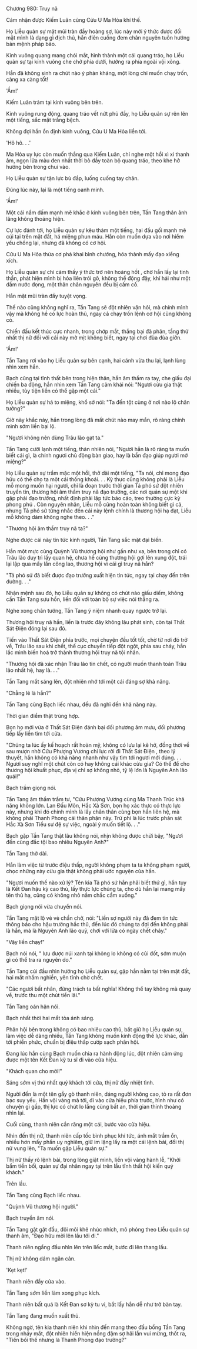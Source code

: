 




Chương 980: Truy nã


Cảm nhận được Kiếm Luân cùng Cửu U Ma Hỏa khí thế.

Họ Liễu quản sự mặt mũi tràn đầy hoảng sợ, lúc này mới ý thức được đối mặt mình là dạng gì địch thủ, hắn điên cuồng đem chân nguyên tuôn hướng bản mệnh pháp bảo.

Kính vuông quang mang chói mắt, hình thành một cái quang tráo, họ Liễu quản sự tại kính vuông che chở phía dưới, hướng ra phía ngoài vội xông.

Hắn đã không sinh ra chút nào ý phản kháng, một lòng chỉ muốn chạy trốn, càng xa càng tốt!

'Ầm!'

Kiếm Luân trảm tại kính vuông bên trên.

Kính vuông rung động, quang tráo vết nứt phủ đầy, họ Liễu quản sự rên lên một tiếng, sắc mặt trắng bệch.

Không đợi hắn ổn định kính vuông, Cửu U Ma Hỏa liền tới.

'Hô hô. . .'

Ma Hỏa uy lực còn muốn thắng qua Kiếm Luân, chỉ nghe một hồi xì xì thanh âm, ngọn lửa màu đen nhất thời bò đầy toàn bộ quang tráo, theo khe hở hướng bên trong chui vào.

Họ Liễu quản sự tận lực bù đắp, luống cuống tay chân.

Đúng lúc này, lại là một tiếng oanh minh.

'Ầm!'

Một cái nắm đấm mạnh mẽ khắc ở kính vuông bên trên, Tần Tang thân ảnh lăng không thoáng hiện.

Cự lực đánh tới, họ Liễu quản sự kêu thảm một tiếng, hai đầu gối mạnh mẽ cúi tại trên mặt đất, há miệng phun máu. Hắn còn muốn dựa vào nơi hiểm yếu chống lại, nhưng đã không có cơ hội.

Cửu U Ma Hỏa thừa cơ phá khai bình chướng, hóa thành mấy đạo xiềng xích.

Họ Liễu quản sự chỉ cảm thấy ý thức trở nên hoảng hốt , chờ hắn lấy lại tinh thần, phát hiện mình bị hỏa liên trói gô, không thể động đậy, khí hải như một đầm nước đọng, một thân chân nguyên đều bị cấm cố.

Hắn mặt mũi tràn đầy tuyệt vọng.

Thế nào cũng không nghĩ ra, Tần Tang sẽ đột nhiên vặn hỏi, mà chính mình vậy mà không hề có lực hoàn thủ, ngay cả chạy trốn lệnh cơ hội cũng không có.

Chiến đấu kết thúc cực nhanh, trong chớp mắt, thắng bại đã phân, tầng thứ nhất thị nữ đối với cái này mờ mịt không biết, ngay tại chơi đùa đùa giỡn.

'Ầm!'

Tần Tang rơi vào họ Liễu quản sự bên cạnh, hai cánh vừa thu lại, lạnh lùng nhìn xem hắn.

Bạch cũng tại tĩnh thất bên trong hiện thân, hắn âm thầm ra tay, che giấu đại chiến ba động, hắn nhìn xem Tần Tang cảm khái nói: "Ngươi cừu gia thật nhiều, tùy tiện liền có thể gặp một cái."

Họ Liễu quản sự há to miệng, khổ sở nói: "Ta đến tột cùng ở nơi nào lộ chân tướng?"

Giờ này khắc này, hắn trong lòng đã mất chút nào may mắn, rõ ràng chính mình sớm liền bại lộ.

"Ngươi không nên dùng Trâu lão gạt ta."

Tần Tang cười lạnh một tiếng, thản nhiên nói, "Ngươi hẳn là rõ ràng ta muốn biết cái gì, là chính ngươi chủ động bàn giao, hay là bần đạo giúp ngươi mở miệng?"

Họ Liễu quản sự trầm mặc một hồi, thở dài một tiếng, "Ta nói, chỉ mong đạo hữu có thể cho ta một cái thống khoái. . . Kỳ thực cũng không phải là Liễu mỗ mong muốn hại ngươi, chỉ là đoạn trước thời gian Tả phó sứ đột nhiên truyền tin, thương hội âm thầm truy nã đạo trưởng, các nơi quản sự một khi gặp phải đạo trưởng, nhất định phải lập tức báo cáo, treo thưởng cực kỳ phong phú . Còn nguyên nhân, Liễu mỗ cũng hoàn toàn không biết gì cả, nhưng Tả phó sứ từng nhắc đến cái này lệnh chính là thương hội hạ đạt, Liễu mỗ không dám không nghe theo. . ."

"Thương hội âm thầm truy nã ta?"

Nghe được cái này tin tức kinh người, Tần Tang sắc mặt đại biến.

Hắn một mực cùng Quỳnh Vũ thương hội như gần như xa, bên trong chỉ có Trâu lão duy trì lấy quan hệ, chưa hề cùng thương hội gợi lên xung đột, trái lại lập qua mấy lần công lao, thương hội vì cái gì truy nã hắn?

"Tả phó sứ đã biết được đạo trưởng xuất hiện tin tức, ngay tại chạy đến trên đường. . ."

Nhận mệnh sau đó, họ Liễu quản sự không có chút nào giấu diếm, không cần Tần Tang sưu hồn, liền đối với toàn bộ sự việc nói thẳng ra.

Nghe xong chân tướng, Tần Tang ý niệm nhanh quay ngược trở lại.

Thương hội truy nã hắn, liền là trước đây không lâu phát sinh, còn tại Thất Sát Điện đóng lại sau đó.

Tiến vào Thất Sát Điện phía trước, mọi chuyện đều tốt tốt, chờ từ nơi đó trở về, Trâu lão sau khi chết, thế cục chuyển tiếp đột ngột, phía sau cháy, hắn lắc mình biến hoá trở thành thương hội truy nã tội nhân.

"Thương hội đã xác nhận Trâu lão tin chết, có người muốn thanh toán Trâu lão nhất hệ, hay là. . ."

Tần Tang mắt sáng lên, đột nhiên nhớ tới một cái đáng sợ khả năng.

"Chẳng lẽ là hắn?"

Tần Tang cùng Bạch liếc nhau, đều đã nghĩ đến khả năng này.

Thời gian điểm thật trùng hợp.

Bọn họ mới vừa ở Thất Sát Điện đánh bại đối phương âm mưu, đối phương tiếp lấy liền tìm tới cửa.

"Chúng ta lúc ấy kế hoạch rất hoàn mỹ, không có lưu lại kẽ hở, đồng thời về sau mượn nhờ Cửu Phượng Vương chi lực rời đi Thất Sát Điện , theo lý thuyết, hắn không có khả năng nhanh như vậy tìm tới ngươi mới đúng. . . Ngươi suy nghĩ một chút còn có hay không cái khác cừu gia? Có thể để cho thương hội khuất phục, địa vị chỉ sợ không nhỏ, tỷ lệ lớn là Nguyên Anh lão quái!"

Bạch trầm giọng nói.

Tần Tang âm thầm trầm tư, "Cửu Phượng Vương cùng Ma Thanh Trúc khả năng không lớn. Lan Đấu Môn, Hắc Xà Sơn, bọn họ xác thực có thực lực này, nhưng khi đó chính mình là lấy chân thân cùng bọn hắn liên hệ, mà không phải Thanh Phong cái thân phận này. Trừ phi là lúc trước phản sát Hắc Xà Sơn Tiểu sư đệ sự việc, ngoài ý muốn tiết lộ. . ."

Bạch gặp Tần Tang thật lâu không nói, nhịn không được chửi bậy, "Ngươi đến cùng đắc tội bao nhiêu Nguyên Anh?"

Tần Tang thở dài.

Hắn làm việc từ trước điệu thấp, người không phạm ta ta không phạm người, chọc những này cừu gia thật không phải ước nguyện của hắn.

"Ngươi muốn thế nào xử lý? Tên kia Tả phó sứ hẳn phải biết thứ gì, hắn tuy là Kết Đan hậu kỳ cao thủ, lấy thực lực chúng ta, cho dù hắn lại mang mấy tên thủ hạ, cũng có không nhỏ nắm chắc cầm xuống."

Bạch giọng nói vừa chuyển nói.

Tần Tang mặt lộ vẻ vẻ chần chờ, nói: "Liền sợ người này đã đem tin tức thông báo cho hậu trường hắc thủ, đến lúc đó chúng ta đợi đến không phải là hắn, mà là Nguyên Anh lão quỷ, chơi với lửa có ngày chết cháy."

"Vậy liền chạy!"

Bạch nói nói, " lưu được núi xanh tại không lo không có củi đốt, sớm muộn gì có thể tra ra nguyên do."

Tần Tang cúi đầu nhìn hướng họ Liễu quản sự, gặp hắn nằm tại trên mặt đất, hai mắt nhắm nghiền, yên tĩnh chờ chết.

"Các ngươi bất nhân, đừng trách ta bất nghĩa! Không thể tay không mà quay về, trước thu một chút tiền lãi."

Tần Tang oán hận nói.

Bạch nhất thời hai mắt tỏa ánh sáng.

Phân hội bên trong không có bao nhiêu cao thủ, bắt giữ họ Liễu quản sự, làm việc dễ dàng nhiều, Tần Tang không muốn kinh động thế lực khác, dẫn tới phiền phức, chuẩn bị điệu thấp cướp sạch phân hội.

Đang lúc hắn cùng Bạch muốn chia ra hành động lúc, đột nhiên cảm ứng được một tên Kết Đan kỳ tu sĩ đi vào cửa hiệu.

"Khách quan cho mời!"

Sáng sớm vị thứ nhất quý khách tới cửa, thị nữ đầy nhiệt tình.

Người đến là một tên gầy gò thanh niên, dáng người không cao, tỏ ra rất đơn bạc suy yếu. Hắn vội vàng mà tới, đi vào cửa hiệu phía trước, hình như có chuyện gì gấp, thị lực có chút lo lắng cùng bất an, thời gian thỉnh thoảng nhìn lại.

Cuối cùng, thanh niên cắn răng một cái, bước vào cửa hiệu.

Nhìn đến thị nữ, thanh niên cấp tốc bình phục khí tức, ánh mắt trầm ổn, nhiều hơn mấy phần uy nghiêm, giữ im lặng lấy ra một cái lệnh bài, đối thị nữ vung lên, "Ta muốn gặp Liễu quản sự."

Thị nữ thấy rõ lệnh bài, trong lòng giật mình, liền vội vàng hành lễ, "Khởi bẩm tiền bối, quản sự đại nhân ngay tại trên lầu tĩnh thất hội kiến quý khách."

Trên lầu.

Tần Tang cùng Bạch liếc nhau.

"Quỳnh Vũ thương hội người."

Bạch truyền âm nói.

Tần Tang gật gật đầu, đôi môi khẽ nhúc nhích, mô phỏng theo Liễu quản sự thanh âm, "Đạo hữu mời lên lầu tới đi."

Thanh niên ngẩng đầu nhìn lên trên liếc mắt, bước đi lên thang lầu.

Thị nữ không dám ngăn cản.

'Kẹt kẹt!'

Thanh niên đẩy cửa vào.

Tần Tang sớm liền làm xong phục kích.

Thanh niên bất quá là Kết Đan sơ kỳ tu vi, bắt lấy hắn dễ như trở bàn tay.

Tần Tang đang muốn xuất thủ.

Không ngờ, tên kia thanh niên khi nhìn đến mang theo đấu bồng Tần Tang trong nháy mắt, đột nhiên hiển hiện nồng đậm sợ hãi lẫn vui mừng, thốt ra, "Tiền bối thế nhưng là Thanh Phong đạo trưởng?"




